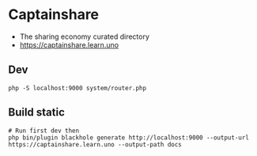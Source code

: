 # Captainshare

* The sharing economy curated directory
* https://captainshare.learn.uno

## Dev
```
php -S localhost:9000 system/router.php
```

## Build static
```
# Run first dev then
php bin/plugin blackhole generate http://localhost:9000 --output-url https://captainshare.learn.uno --output-path docs
```
